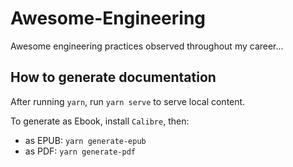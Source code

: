 # Awesome-Engineering

Awesome engineering practices observed throughout my career...

## How to generate documentation

After running `yarn`, run `yarn serve` to serve local content.

To generate as Ebook, install `Calibre`, then:

* as EPUB: `yarn generate-epub`
* as PDF: `yarn generate-pdf`
